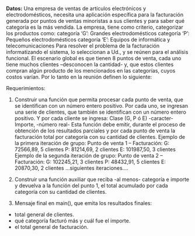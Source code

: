 **Datos:**
Una empresa de ventas de artículos electrónicos y electrodomésticos, necesita una aplicación específica para la facturación generada por puntos de ventas minoristas a sus clientes y para saber qué categoría es la más vendida. La empresa, tiene como criterio, categorizar los productos como:
categoría ‘G’: Grandes electrodomésticos
categoría ‘P’: Pequeños electrodomésticos
categoría ‘E’: Equipos de informática y telecomunicaciones
Para resolver el problema de la facturación informatizando el sistema, lo seleccionan a Ud., y se reúnen para el análisis funcional. El escenario global es que tienen 8 puntos de venta, cada uno tiene muchos clientes –desconocen la cantidad- y, que estos clientes compran algún producto de los mencionados en las categorías, cuyos costos varían. Por lo tanto en la reunión definen lo siguiente:

Requerimientos:
1. Construir una función que permita procesar cada punto de venta, que se identifican con un número entero positivo. Por cada uno, se ingresan una serie de clientes, que también se identifican con un número entero positivo. Y por cada cliente se ingresa:
Clase (G, P ó E) -caracter-
Importe, -número real-
Esta función debe emitir, durante el proceso de obtención de los resultados parciales y por cada punto de venta la facturación total por categoría con su cantidad de clientes.
Ejemplo de la primera iteración de grupo:
Punto de venta 1 – Facturación:
G: 72566,89, 5 clientes
P: 81214,69, 2 clientes
E: 101987,50, 3 clientes
Ejemplo de la segunda iteración de grupo:
Punto de venta 2 – Facturación:
G: 102245,21, 3 clientes
P: 48432,91, 5 clientes
E: 20870,30, 2 clientes
…siguientes iteraciones….

2. Construir una función auxiliar que reciba -al menos- categoría e importe y devuelva a la función del punto 1, el total acumulado por cada categoría con su cantidad de clientes.

3. Mensaje final en main(), que emita los resultados finales:
- total general de clientes.
- qué categoría facturó más y cuál fue el importe.
- el total general de facturación.